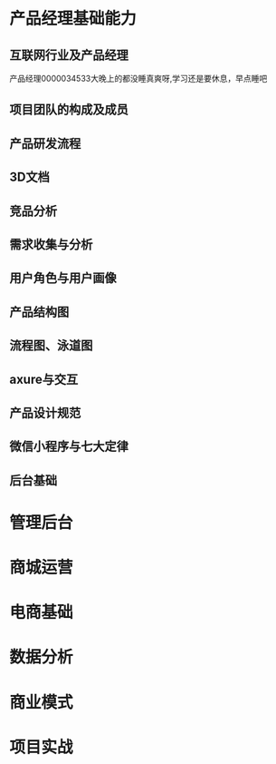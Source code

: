 # 产品经理基础能力

## 互联网行业及产品经理
产品经理0000034533大晚上的都没睡真爽呀,学习还是要休息，早点睡吧

## 项目团队的构成及成员

## 产品研发流程

## 3D文档

## 竞品分析

## 需求收集与分析

## 用户角色与用户画像

## 产品结构图

## 流程图、泳道图

## axure与交互

## 产品设计规范

## 微信小程序与七大定律

## 后台基础

# 管理后台

# 商城运营

# 电商基础

# 数据分析

# 商业模式

# 项目实战
